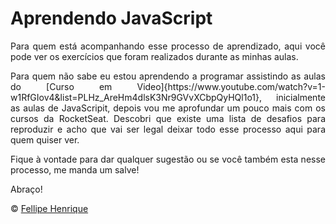 # Aprendendo JavaScript
<p align = 'justify'>Para quem está acompanhando esse processo de aprendizado, aqui você pode ver os exercícios que foram realizados durante as minhas aulas.</p>
<p align = 'justify'>Para quem não sabe eu estou aprendendo a programar assistindo as aulas do [Curso em Video]{https://www.youtube.com/watch?v=1-w1RfGIov4&list=PLHz_AreHm4dlsK3Nr9GVvXCbpQyHQl1o1}, inicialmente as aulas de JavaScripit, depois vou me aprofundar um pouco mais com os cursos da RocketSeat. Descobri que existe uma lista de desafios para reproduzir e acho que vai ser legal deixar todo esse processo aqui para quem quiser ver.</p>
<p align = 'justify'>Fique à vontade para dar qualquer sugestão ou se você também esta nesse processo, me manda um salve!</p>
<p align = 'justify'>Abraço!</p>

© [Fellipe Henrique](https://www.linkedin.com/in/fellipehfa/)